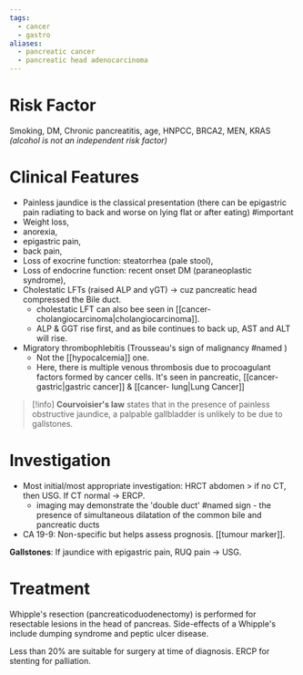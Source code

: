 ```yaml
---
tags:
  - cancer
  - gastro
aliases:
  - pancreatic cancer
  - pancreatic head adenocarcinoma
---
```

# Risk Factor
Smoking, DM, Chronic pancreatitis, age, HNPCC, BRCA2, MEN, KRAS
*(alcohol is not an independent risk factor)*

# Clinical Features
- Painless jaundice is the classical presentation (there can be epigastric pain radiating to back and worse on lying flat or after eating) #important 
- Weight loss, 
- anorexia, 
- epigastric pain, 
- back pain, 
- Loss of exocrine function: steatorrhea (pale stool),
- Loss of endocrine function: recent onset DM (paraneoplastic syndrome),
- Cholestatic LFTs (raised ALP and γGT) -> cuz pancreatic head compressed the Bile duct. 
	- cholestatic LFT can also bee seen in [[cancer- cholangiocarcinoma|cholangiocarcinoma]]. 
	- ALP & GGT rise first, and as bile continues to back up, AST and ALT will rise. 
- Migratory thrombophlebitis (Trousseau's sign of malignancy #named )
	- Not the [[hypocalcemia]] one. 
	- Here, there is multiple venous thrombosis due to procoagulant factors formed by cancer cells. It's seen in pancreatic, [[cancer- gastric|gastric cancer]] & [[cancer- lung|Lung Cancer]]
	
>[!info]
>**Courvoisier's law** states that in the presence of painless obstructive jaundice, a palpable gallbladder is unlikely to be due to gallstones.
# Investigation 
- Most initial/most appropriate investigation: HRCT abdomen > if no CT, then USG. If CT normal -> ERCP. 
	- imaging may demonstrate the 'double duct' #named sign - the presence of simultaneous dilatation of the common bile and pancreatic ducts
- CA 19-9: Non-specific but helps assess prognosis. [[tumour marker]]. 

**Gallstones**: If jaundice with epigastric pain, RUQ pain -> USG.

# Treatment
Whipple's resection (pancreaticoduodenectomy) is performed for resectable lesions in the head of pancreas. Side-effects of a Whipple's include dumping syndrome and peptic ulcer disease.

Less than 20% are suitable for surgery at time of diagnosis. 
ERCP for stenting for palliation. 
